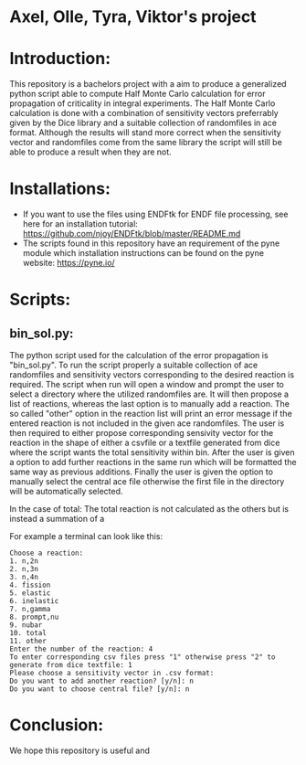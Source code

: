 # Axel, Olle, Tyra, Viktor's project

# Introduction:

This repository is a bachelors project with a aim to produce a generalized python script able to compute Half Monte Carlo calculation for error propagation of 
criticality in integral experiments. The Half Monte Carlo calculation is done with a combination of sensitivity vectors preferrably given by the Dice library 
and a suitable collection of randomfiles in ace format. Although the results will stand more correct when the sensitivity vector and randomfiles come from
the same library the script will still be able to produce a result when they are not.


# Installations:
* If you want to use the files using ENDFtk for ENDF file processing, see here for an installation tutorial: https://github.com/njoy/ENDFtk/blob/master/README.md
* The scripts found in this repository have an requirement of the pyne module which installation instructions can be found on the pyne website: https://pyne.io/

# Scripts:
## bin_sol.py:
The python script used for the calculation of the error propagation is "bin_sol.py". To run the script properly a suitable collection of ace randomfiles and
sensitivity vectors corresponding to the desired reaction is required. The script when run will open a window and prompt the user to select a directory where
the utilized randomfiles are. It will then propose a list of reactions, whereas the last option is to manually add a reaction. The so called "other" option
in the reaction list will print an error message if the entered reaction is not included in the given ace randomfiles. The user is then required to either
propose corresponding sensivity vector for the reaction in the shape of either a csvfile or a textfile generated from dice where the script wants the total
sensitivity within bin. After the user is given a option to add further reactions in the same run which will be formatted the same way as previous additions.
Finally the user is given the option to manually select the central ace file otherwise the first file in the directory will be automatically selected. 

In the case of total:
The total reaction is not calculated as the others but is instead a summation of a 

For example a terminal can look like this:
```
Choose a reaction:
1. n,2n
2. n,3n
3. n,4n
4. fission
5. elastic
6. inelastic
7. n,gamma
8. prompt,nu
9. nubar
10. total
11. other
Enter the number of the reaction: 4
To enter corresponding csv files press "1" otherwise press "2" to generate from dice textfile: 1
Please choose a sensitivity vector in .csv format:
Do you want to add another reaction? [y/n]: n
Do you want to choose central file? [y/n]: n
```

# Conclusion:
We hope this repository is useful and